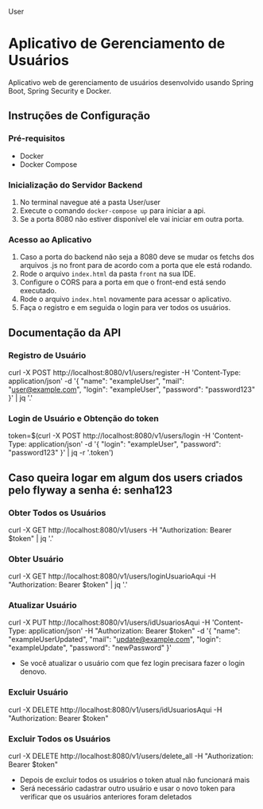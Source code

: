 User

# Aplicativo de Gerenciamento de Usuários

Aplicativo web de gerenciamento de usuários desenvolvido usando Spring Boot, Spring Security e Docker.

## Instruções de Configuração

### Pré-requisitos

- Docker
- Docker Compose

### Inicialização do Servidor Backend

1. No terminal navegue até a pasta User/user
2. Execute o comando `docker-compose up` para iniciar a api.
3. Se a porta 8080 não estiver disponível ele vai iniciar em outra porta.

### Acesso ao Aplicativo

1. Caso a porta do backend não seja a 8080 deve se mudar os fetchs dos arquivos .js no front para de acordo com a porta que ele está rodando.
2. Rode o arquivo `index.html` da pasta `front` na sua IDE.
3. Configure o CORS para a porta em que o front-end está sendo executado.
4. Rode o arquivo `index.html` novamente para acessar o aplicativo.
5. Faça o registro e em seguida o login para ver todos os usuários.

## Documentação da API

### Registro de Usuário

curl -X POST http://localhost:8080/v1/users/register -H 'Content-Type: application/json' -d '{ "name": "exampleUser", "mail": "user@example.com", "login": "exampleUser", "password": "password123" }' | jq '.'

### Login de Usuário e Obtenção do token

token=$(curl -X POST http://localhost:8080/v1/users/login -H 'Content-Type: application/json' -d '{ "login": "exampleUser", "password": "password123" }' | jq -r '.token')

## Caso queira logar em algum dos users criados pelo flyway a senha é: senha123

### Obter Todos os Usuários

curl -X GET http://localhost:8080/v1/users -H "Authorization: Bearer $token" | jq '.'

### Obter Usuário

curl -X GET http://localhost:8080/v1/users/loginUsuarioAqui -H "Authorization: Bearer $token" | jq '.'

### Atualizar Usuário

curl -X PUT http://localhost:8080/v1/users/idUsuariosAqui -H 'Content-Type: application/json' -H "Authorization: Bearer $token" -d '{ "name": "exampleUserUpdated", "mail": "update@example.com", "login": "exampleUpdate", "password": "newPassword" }'

- Se você atualizar o usuário com que fez login precisara fazer o login denovo.

### Excluir Usuário

curl -X DELETE http://localhost:8080/v1/users/idUsuariosAqui -H "Authorization: Bearer $token"

### Excluir Todos os Usuários

curl -X DELETE http://localhost:8080/v1/users/delete_all -H "Authorization: Bearer $token"

- Depois de excluir todos os usuários o token atual não funcionará mais
- Será necessário cadastrar outro usuário e usar o novo token para verificar que os usuários anteriores foram deletados
